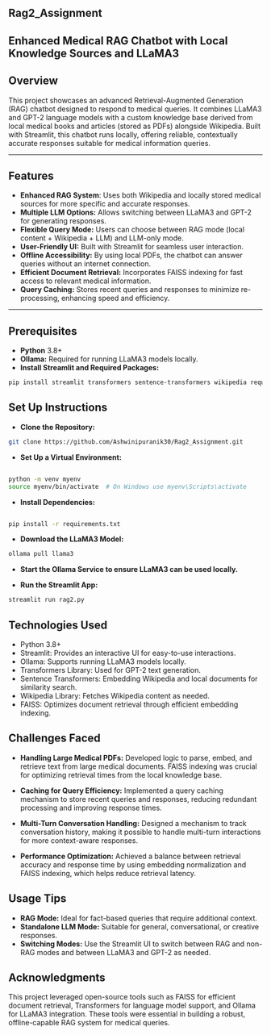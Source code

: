 ## Rag2_Assignment


## **Enhanced Medical RAG Chatbot with Local Knowledge Sources and LLaMA3**
## **Overview**
This project showcases an advanced Retrieval-Augmented Generation (RAG) chatbot designed to respond to medical queries. It combines LLaMA3 and GPT-2 language models with a custom knowledge base derived from local medical books and articles (stored as PDFs) alongside Wikipedia. Built with Streamlit, this chatbot runs locally, offering reliable, contextually accurate responses suitable for medical information queries.


---
## **Features**
- **Enhanced RAG System**: Uses both Wikipedia and locally stored medical sources for more specific and accurate responses.
- **Multiple LLM Options:** Allows switching between LLaMA3 and GPT-2 for generating responses.
- **Flexible Query Mode:** Users can choose between RAG mode (local content + Wikipedia + LLM) and LLM-only mode.
- **User-Friendly UI:** Built with Streamlit for seamless user interaction.
- **Offline Accessibility:** By using local PDFs, the chatbot can answer queries without an internet connection.
- **Efficient Document Retrieval:** Incorporates FAISS indexing for fast access to relevant medical information.
- **Query Caching:** Stores recent queries and responses to minimize re-processing, enhancing speed and efficiency.

---

## **Prerequisites**
- **Python** 3.8+
- **Ollama:** Required for running LLaMA3 models locally.
- **Install Streamlit and Required Packages:**

```bash
pip install streamlit transformers sentence-transformers wikipedia requests faiss-cpu
```

## **Set Up Instructions**

- **Clone the Repository:**

```bash
git clone https://github.com/Ashwinipuranik30/Rag2_Assignment.git
```

- **Set Up a Virtual Environment:**

```bash

python -m venv myenv
source myenv/bin/activate  # On Windows use myenv\Scripts\activate
```

- **Install Dependencies:**

```bash

pip install -r requirements.txt
```

- **Download the LLaMA3 Model:**

```bash
ollama pull llama3
```
- **Start the Ollama Service to ensure LLaMA3 can be used locally.**

- **Run the Streamlit App:**

```bash
streamlit run rag2.py
```


## **Technologies Used**
- Python 3.8+
- Streamlit: Provides an interactive UI for easy-to-use interactions.
- Ollama: Supports running LLaMA3 models locally.
- Transformers Library: Used for GPT-2 text generation.
- Sentence Transformers: Embedding Wikipedia and local documents for similarity search.
- Wikipedia Library: Fetches Wikipedia content as needed.
- FAISS: Optimizes document retrieval through efficient embedding indexing.

  
## **Challenges Faced**

- **Handling Large Medical PDFs:** Developed logic to parse, embed, and retrieve text from large medical documents. FAISS indexing was crucial for optimizing retrieval times from the local knowledge base.

- **Caching for Query Efficiency:** Implemented a query caching mechanism to store recent queries and responses, reducing redundant processing and improving response times.

- **Multi-Turn Conversation Handling:** Designed a mechanism to track conversation history, making it possible to handle multi-turn interactions for more context-aware responses.

- **Performance Optimization:** Achieved a balance between retrieval accuracy and response time by using embedding normalization and FAISS indexing, which helps reduce retrieval latency.

## **Usage Tips**
- **RAG Mode:** Ideal for fact-based queries that require additional context.
- **Standalone LLM Mode:** Suitable for general, conversational, or creative responses.
- **Switching Modes:** Use the Streamlit UI to switch between RAG and non-RAG modes and between LLaMA3 and GPT-2 as needed.


## **Acknowledgments**
This project leveraged open-source tools such as FAISS for efficient document retrieval, Transformers for language model support, and Ollama for LLaMA3 integration. These tools were essential in building a robust, offline-capable RAG system for medical queries.






